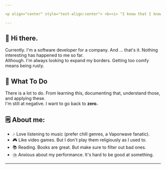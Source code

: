 ```yaml
---

<p align="center" style="text-align:center"> <b><i> "I know that I know nothing." </b></i></p>

---
```


## :wave: Hi there.
Currently. I'm a software developer for a company. And ... that's it. Nothing interesting has happened to me so far.<br>
Although. I'm always looking to expand my borders. Getting too comfy means being rusty.

## :notebook_with_decorative_cover: What To Do
There is a lot to do. From learning this, documenting that, understand those, and applying these.<br>
I'm still at negative. I want to go back to <b>zero.</b>

## :spiral_notepad: About me:
- :notes: Love listening to music (prefer chill genres, a Vaporwave fanatic).
- :video_game: Like video games. But I don't play them religiously as I used to.
- :books: Reading. Books are great. But make sure to filter out bad ones.
- :cloud_with_lightning_and_rain: Anxious about my performance. It's hard to be good at something.

---
